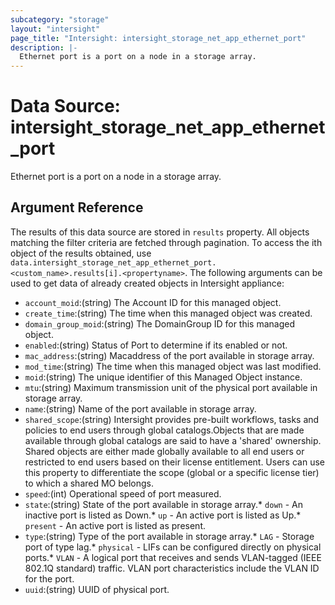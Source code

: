 ```yaml
---
subcategory: "storage"
layout: "intersight"
page_title: "Intersight: intersight_storage_net_app_ethernet_port"
description: |-
  Ethernet port is a port on a node in a storage array.
---
```


# Data Source: intersight_storage_net_app_ethernet_port
Ethernet port is a port on a node in a storage array.
## Argument Reference
The results of this data source are stored in `results` property.
All objects matching the filter criteria are fetched through pagination.
To access the ith object of the results obtained, use `data.intersight_storage_net_app_ethernet_port.<custom_name>.results[i].<propertyname>`.
The following arguments can be used to get data of already created objects in Intersight appliance:
* `account_moid`:(string) The Account ID for this managed object. 
* `create_time`:(string) The time when this managed object was created. 
* `domain_group_moid`:(string) The DomainGroup ID for this managed object. 
* `enabled`:(string) Status of Port to determine if its enabled or not. 
* `mac_address`:(string) Macaddress  of the port available in storage array. 
* `mod_time`:(string) The time when this managed object was last modified. 
* `moid`:(string) The unique identifier of this Managed Object instance. 
* `mtu`:(string) Maximum transmission unit of the physical port available in storage array. 
* `name`:(string) Name of the port available in storage array. 
* `shared_scope`:(string) Intersight provides pre-built workflows, tasks and policies to end users through global catalogs.Objects that are made available through global catalogs are said to have a 'shared' ownership. Shared objects are either made globally available to all end users or restricted to end users based on their license entitlement. Users can use this property to differentiate the scope (global or a specific license tier) to which a shared MO belongs. 
* `speed`:(int) Operational speed of port measured. 
* `state`:(string) State of the port available in storage array.* `down` - An inactive port is listed as Down.* `up` - An active port is listed as Up.* `present` - An active port is listed as present. 
* `type`:(string) Type of the port available in storage array.* `LAG` - Storage port of type lag.* `physical` - LIFs can be configured directly on physical ports.* `VLAN` - A logical port that receives and sends VLAN-tagged (IEEE 802.1Q standard) traffic. VLAN port characteristics include the VLAN ID for the port. 
* `uuid`:(string) UUID of physical port. 
 